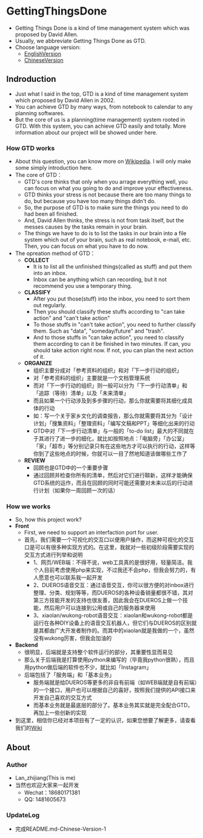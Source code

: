 # GettingThingsDone
- Getting Things Done is a kind of time management system which was proposed by David Allen.
- Usually, we abbreviate Getting Things Done as GTD.
- Choose language version: 
  - [EnglishVersion](./README_en.md)
  - [ChineseVersion](./README.md)

## Indroduction
- Just what I said in the top, GTD is a kind of time management system which proposed by David Allen in 2002.
- You can achieve GTD by many ways, from notebook to calendar to any planning softwares.
- But the core of us is a planning(time management) system rooted in GTD. With this system, you can achieve GTD easily and totally. More information about our project will be showed under here.

### How GTD works
- About this question, you can know more on [Wikipedia](https://en.wikipedia.org/wiki/Getting_Things_Done). I will only make some simply introduction here.
- The core of GTD：
  - GTD's core thinks that only when you arrage everything well, you can focus on what you going to do and improve your effectiveness.
  - GTD thinks your stress is not because there are too many things to do, but because you have too many things didn't do.
  - So, the purpose of GTD is to make sure the things you need to do had been all finished.
  - And, David Allen thinks, the stress is not from task itself, but the messes causes by the tasks remain in your brain.
  - The things we have to do is to list the tasks in our brain into a file system which out of your brain, such as real notebook, e-mail, etc. Then, you can focus on what you have to do now. 
- The opreation method of GTD：
  - **COLLECT**
    - It is to list all the unfinished things(called as stuff) and put them into an inbox.
    - Inbox can be anything which can recording, but it not recommend you use a temporary thing.
  - **CLASSIFY**
    - After you put those(stuff) into the inbox, you need to sort them out regularly.
    - Then you should classify these stuffs according to "can take action" and "can't take action"
    - To those stuffs in "can't take action", you need to further classify them. Such as "data", "someday/future" and "trash".
    - And to those stuffs in "can take action", you need to classify them according to can it be finished in two minutes. If can, you should take action right now. If not, you can plan the next action of it.
  - **ORGANIZE**
    - 组织主要分成对「参考资料的组织」和对「下一步行动的组织」
    - 对「参考资料的组织」主要就是一个文档管理系统
    - 而对「下一步行动的组织」则一般可以分为「下一步行动清单」和「追踪（等待）清单」以及「未来清单」
    - 而且如果一个行动涉及到多步骤的行动，那么你就需要将其细化成具体的行动
    - 如：写一个关于家乡文化的调查报告，那么你就需要将其分为「设计计划」「搜集资料」「整理资料」「编写文稿和PPT」等细化出来的行动
    - GTD中对「下一步行动清单」与一般的「to-do list」最大的不同就在于其进行了进一步的细化，就比如按照地点：「电脑旁」「办公室」「家」「超市」等分别记录只有在这些地方才可以执行的行动，这样等你到了这些地点的时候，你就可以一目了然地知道该做哪些工作了
  - **REVIEW**
    - 回顾也是GTD中的一个重要步骤
    - 通过回顾并检查你所有的清单，然后对它们进行鞥新，这样才能确保GTD系统的运作，而且在回顾的同时可能还需要对未来以后的行动进行计划（如果你一周回顾一次的话）
### How we works
- So, how this project work?
- **Front**
  - First, we need to support an interfaction port for user. 
  - 首先，我们需要一个可视化的交互口以便用户操作，而这种可视化的交互口是可以有很多种实现方式的。在这里，我就对一些初级阶段需要实现的交互方式进行列举和说明
    - 1、网页/WEB端：不得不说，web工具真的是很好用，轻量简洁。我个人目前考虑使用php来实现，不过我还不会php，但我会努力的，有人愿意也可以联系我一起开发
    - 2、DUEROS语音交互：通过语音交互，你可以很方便的对inbox进行整理、分类、规划等等，而DUEROS的各种设备销量都很不错，其对第三方技能开发的支持也很友善，因此我会在DUEROS上做一个技能，然后用户可以连接到公用或自己的服务器来使用
    - 3、xiaolan/wukong-robot语音交互：xiaolan和wukong-robot都是运行在各种DIY设备上的语音交互机器人，但它们与DUEROS的区别就是其都由广大开发者制作的。而其中的xiaolan就是我做的一个，虽然没有wukong厉害，但我会加油的
- **Backend**
  - 很明显，后端就是支持整个软件运行的部分，其重要性显而易见
  - 那么关于后端我是打算使用python来编写的（毕竟我python很熟），而且用python做后端的软件也不少，就比如「Instagram」
  - 后端包括了「服务端」和「基本业务」
    - 服务端就是给DUEROS等更多的非自有前端（如WEB端就是自有前端）的一个接口，用户也可以根据自己的喜好，按照我们提供的API接口来开发自己喜欢的交互方式
    - 而基本业务就是最底层的部分了。基本业务其实就是完全配合GTD，再加上一些创新的实现
- 到这里，相信你已经对本项目有了一定的认识，如果您想要了解更多，请查看我们的[Wiki](https://github.com/xiaoland/GettingThingsDone/wiki)

## About

### Author
- Lan_zhijiang(This is me)
- 当然也欢迎大家来一起开发
  - Wechat：18680171381
  - QQ: 1481605673

### UpdateLog
- 完成README.md-Chinese-Version-1
